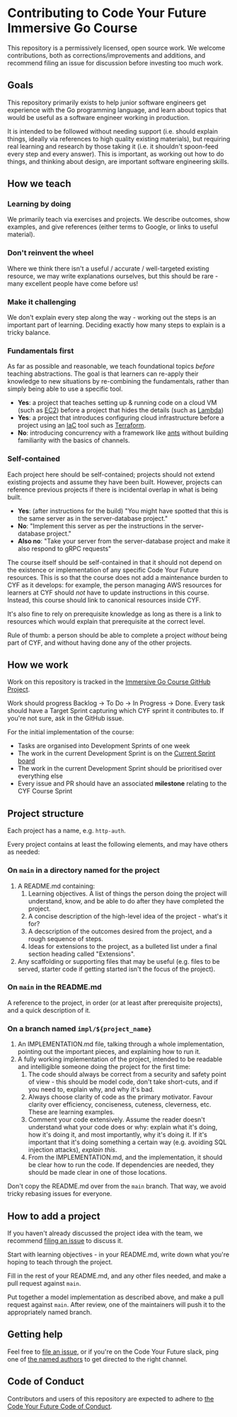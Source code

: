 # Contributing to Code Your Future Immersive Go Course

This repository is a permissively licensed, open source work. We welcome contributions, both as corrections/improvements and additions, and recommend filing an issue for discussion before investing too much work.

## Goals

This repository primarily exists to help junior software engineers get experience with the Go programming language, and learn about topics that would be useful as a software engineer working in production.

It is intended to be followed without needing support (i.e. should explain things, ideally via references to high quality existing materials), but requiring real learning and research by those taking it (i.e. it shouldn't spoon-feed every step and every answer). This is important, as working out how to do things, and thinking about design, are important software engineering skills.

## How we teach

### Learning by doing

We primarily teach via exercises and projects. We describe outcomes, show examples, and give references (either terms to Google, or links to useful material).

### Don't reinvent the wheel

Where we think there isn't a useful / accurate / well-targeted existing resource, we may write explanations ourselves, but this should be rare - many excellent people have come before us!

### Make it challenging

We don't explain every step along the way - working out the steps is an important part of learning. Deciding exactly how many steps to explain is a tricky balance.

### Fundamentals first

As far as possible and reasonable, we teach foundational topics _before_ teaching abstractions. The goal is that learners can re-apply their knowledge to new situations by re-combining the fundamentals, rather than simply being able to use a specific tool.

- **Yes**: a project that teaches setting up & running code on a cloud VM (such as [EC2](https://aws.amazon.com/ec2/)) before a project that hides the details (such as [Lambda](https://aws.amazon.com/lambda/))
- **Yes**: a project that introduces configuring cloud infrastructure before a project using an [IaC](https://en.m.wikipedia.org/wiki/Infrastructure_as_code) tool such as [Terraform](https://www.terraform.io/).
- **No**: introducing concurrency with a framework like [ants](https://github.com/panjf2000/ants) without building familiarity with the basics of channels.

### Self-contained

Each project here should be self-contained; projects should not extend existing projects and assume they have been built. However, projects can reference previous projects if there is incidental overlap in what is being built.

- **Yes**: (after instructions for the build) "You might have spotted that this is the same server as in the server-database project."
- **No**: "Implement this server as per the instructions in the server-database project."
- **Also no**: "Take your server from the server-database project and make it also respond to gRPC requests"

The course itself should be self-contained in that it should not depend on the existence or implementation of any specific Code Your Future resources. This is so that the course does not add a maintenance burden to CYF as it develops: for example, the person managing AWS resources for learners at CYF should _not_ have to update instructions in this course. Instead, this course should link to canonical resources inside CYF.

It's also fine to rely on prerequisite knowledge as long as there is a link to resources which would explain that prerequisite at the correct level.

Rule of thumb: a person should be able to complete a project _without_ being part of CYF, and without having done any of the other projects.

## How we work

Work on this repository is tracked in the [Immersive Go Course GitHub Project](https://github.com/orgs/CodeYourFuture/projects/20).

Work should progress Backlog -> To Do -> In Progress -> Done. Every task should have a Target Sprint capturing which CYF sprint it contributes to. If you're not sure, ask in the GitHub issue.

For the initial implementation of the course:

- Tasks are organised into Development Sprints of one week
- The work in the current Development Sprint is on the [Current Sprint board](https://github.com/orgs/CodeYourFuture/projects/20/views/2)
- The work in the current Development Sprint should be prioritised over everything else
- Every issue and PR should have an associated **milestone** relating to the CYF Course Sprint

## Project structure

Each project has a name, e.g. `http-auth`.

Every project contains at least the following elements, and may have others as needed:

### On `main` in a directory named for the project

1. A README.md containing:
   1. Learning objectives. A list of things the person doing the project will understand, know, and be able to do after they have completed the project.
   1. A concise description of the high-level idea of the project - what's it for?
   1. A decscription of the outcomes desired from the project, and a rough sequence of steps.
   1. Ideas for extensions to the project, as a bulleted list under a final section heading called "Extensions".
1. Any scaffolding or supporting files that may be useful (e.g. files to be served, starter code if getting started isn't the focus of the project).

### On `main` in the README.md

A reference to the project, in order (or at least after prerequisite projects), and a quick description of it.

### On a branch named `impl/${project_name}`

1. An IMPLEMENTATION.md file, talking through a whole implementation, pointing out the important pieces, and explaining how to run it.
1. A fully working implementation of the project, intended to be readable and intelligible someone doing the project for the first time:
   1. The code should always be correct from a security and safety point of view - this should be model code, don't take short-cuts, and if you need to, explain why, and why it's bad.
   1. Always choose clarity of code as the primary motivator. Favour clarity over efficiency, conciseness, cuteness, cleverness, etc. These are learning examples.
   1. Comment your code extensively. Assume the reader doesn't understand what your code does or why: explain what it's doing, how it's doing it, and most importantly, why it's doing it. If it's important that it's doing something a certain way (e.g. avoiding SQL injection attacks), _explain this_.
   1. From the IMPLEMENTATION.md, and the implementation, it should be clear how to run the code. If dependencies are needed, they should be made clear in one of those locations.

Don't copy the README.md over from the `main` branch. That way, we avoid tricky rebasing issues for everyone.

## How to add a project

If you haven't already discussed the project idea with the team, we recommend [filing an issue](https://github.com/CodeYourFuture/immersive-go-course/issues/new) to discuss it.

Start with learning objectives - in your README.md, write down what you're hoping to teach through the project.

Fill in the rest of your README.md, and any other files needed, and make a pull request against `main`.

Put together a model implementation as described above, and make a pull request against `main`. After review, one of the maintainers will push it to the appropriately named branch.

## Getting help

Feel free to [file an issue](https://github.com/CodeYourFuture/immersive-go-course/issues/new), or if you're on the Code Your Future slack, ping one of [the named authors](https://github.com/CodeYourFuture/immersive-go-course#authors) to get directed to the right channel.

## Code of Conduct

Contributors and users of this repository are expected to adhere to [the Code Your Future Code of Conduct](https://codeyourfuture.io/about/code-of-conduct/).
